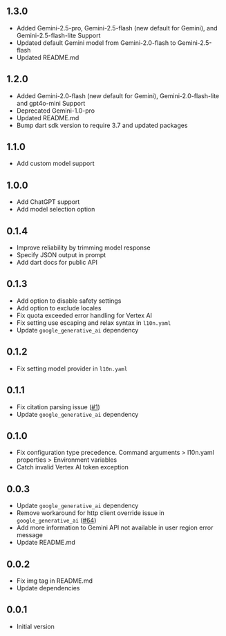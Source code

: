 ## 1.3.0
- Added Gemini-2.5-pro, Gemini-2.5-flash (new default for Gemini), and Gemini-2.5-flash-lite Support
- Updated default Gemini model from Gemini-2.0-flash to Gemini-2.5-flash
- Updated README.md

## 1.2.0
- Added Gemini-2.0-flash (new default for Gemini), Gemini-2.0-flash-lite and gpt4o-mini Support
- Deprecated Gemini-1.0-pro
- Updated README.md
- Bump dart sdk version to require 3.7 and updated packages

## 1.1.0
- Add custom model support

## 1.0.0
- Add ChatGPT support
- Add model selection option

## 0.1.4
- Improve reliability by trimming model response
- Specify JSON output in prompt
- Add dart docs for public API

## 0.1.3
- Add option to disable safety settings
- Add option to exclude locales
- Fix quota exceeded error handling for Vertex AI
- Fix setting use escaping and relax syntax in `l10n.yaml`
- Update `google_generative_ai` dependency

## 0.1.2
- Fix setting model provider in `l10n.yaml`

## 0.1.1
- Fix citation parsing issue
  ([#1](https://github.com/leancodepl/arb_translate/issues/1))
- Update `google_generative_ai` dependency

## 0.1.0
- Fix configuration type precedence. Command arguments > l10n.yaml properties >
  Environment variables
- Catch invalid Vertex AI token exception

## 0.0.3
- Update `google_generative_ai` dependency
- Remove workaround for http client override issue in `google_generative_ai`
  ([#64](https://github.com/google/generative-ai-dart/issues/64))
- Add more information to Gemini API not available in user region error message
- Update README.md

## 0.0.2
- Fix img tag in README.md
- Update dependencies

## 0.0.1

- Initial version
